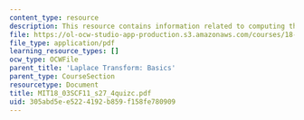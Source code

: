 ```yaml
---
content_type: resource
description: This resource contains information related to computing the laplace transform.
file: https://ol-ocw-studio-app-production.s3.amazonaws.com/courses/18-03sc-differential-equations-fall-2011/305abd5ee5224192b859f158fe780909_MIT18_03SCF11_s27_4quizc.pdf
file_type: application/pdf
learning_resource_types: []
ocw_type: OCWFile
parent_title: 'Laplace Transform: Basics'
parent_type: CourseSection
resourcetype: Document
title: MIT18_03SCF11_s27_4quizc.pdf
uid: 305abd5e-e522-4192-b859-f158fe780909
---
```

